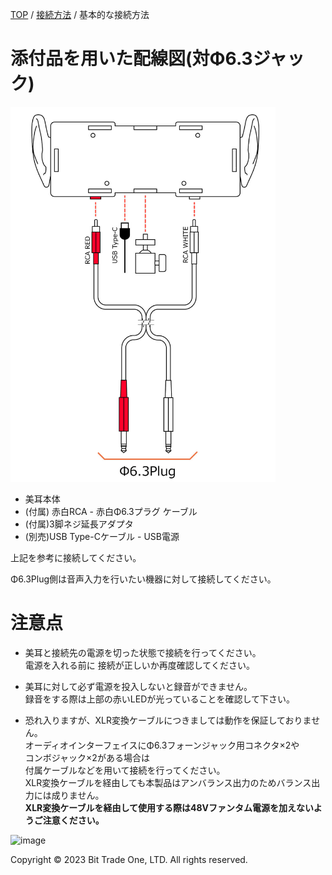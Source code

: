 <head>
<link rel="stylesheet" href="style.css">
</head>

[TOP](index.md) / [接続方法](02Connect.md) / 基本的な接続方法

# 添付品を用いた配線図(対Φ6.3ジャック)

<img src="images/1bde1cec69ca627c1af30389295e34d76f88ce2c1820ee87f7a5ca3d7e7b3f79.jpg" alt="基本的な接続方法"  height="600">


- 美耳本体  
- (付属) 赤白RCA - 赤白Φ6.3プラグ ケーブル   
- (付属)3脚ネジ延長アダプタ    
- (別売)USB Type-Cケーブル - USB電源  

上記を参考に接続してください。  

Φ6.3Plug側は音声入力を行いたい機器に対して接続してください。  


# 注意点
- 美耳と接続先の電源を切った状態で接続を行ってください。  
電源を入れる前に 接続が正しいか再度確認してください。

- 美耳に対して必ず電源を投入しないと録音ができません。   
録音をする際は上部の赤いLEDが光っていることを確認して下さい。

- 恐れ入りますが、XLR変換ケーブルにつきましては動作を保証しておりません。  
オーディオインターフェイスにΦ6.3フォーンジャック用コネクタ×2や  
コンボジャック×2がある場合は  
付属ケーブルなどを用いて接続を行ってください。  
XLR変換ケーブルを経由しても本製品はアンバランス出力のためバランス出力には成りません。  
<strong>XLR変換ケーブルを経由して使用する際は48Vファンタム電源を加えないようご注意ください。</strong>

![image](https://github.com/bit-trade-one/ADBMM/assets/85532743/8e0ae37d-f7a2-478e-b171-0a7224f0ee25)


  <footer>
    <p>Copyright © 2023 Bit Trade One, LTD. All rights reserved.</p>
  </footer>
